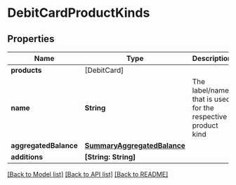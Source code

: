 # DebitCardProductKinds

## Properties
Name | Type | Description | Notes
------------ | ------------- | ------------- | -------------
**products** | [DebitCard] |  | 
**name** | **String** | The label/name that is used for the respective product kind | [optional] 
**aggregatedBalance** | [**SummaryAggregatedBalance**](SummaryAggregatedBalance.md) |  | [optional] 
**additions** | **[String: String]** |  | [optional] 

[[Back to Model list]](../README.md#documentation-for-models) [[Back to API list]](../README.md#documentation-for-api-endpoints) [[Back to README]](../README.md)

